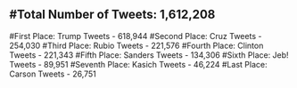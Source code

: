 #Total Number of Tweets: 1,612,208 
---
#First Place: Trump Tweets - 618,944
#Second Place: Cruz Tweets - 254,030
#Third Place: Rubio Tweets - 221,576
#Fourth Place: Clinton Tweets - 221,343
#Fifth Place: Sanders Tweets - 134,306
#Sixth Place: Jeb! Tweets - 89,951
#Seventh Place: Kasich Tweets - 46,224
#Last Place: Carson Tweets - 26,751
